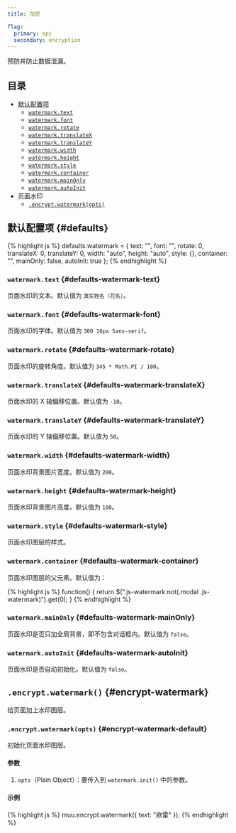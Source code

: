 ```yaml
---
title: 加密

flag:
  primary: api
  secondary: encryption
---
```


预防并防止数据泄漏。

## 目录

* [默认配置项](#defaults)
  * [`watermark.text`](#defaults-watermark-text)
  * [`watermark.font`](#defaults-watermark-font)
  * [`watermark.rotate`](#defaults-watermark-rotate)
  * [`watermark.translateX`](#defaults-watermark-translateX)
  * [`watermark.translateY`](#defaults-watermark-translateY)
  * [`watermark.width`](#defaults-watermark-width)
  * [`watermark.height`](#defaults-watermark-height)
  * [`watermark.style`](#defaults-watermark-style)
  * [`watermark.container`](#defaults-watermark-container)
  * [`watermark.mainOnly`](#defaults-watermark-mainOnly)
  * [`watermark.autoInit`](#defaults-watermark-autoInit)
* 页面水印
  * [`.encrypt.watermark(opts)`](#encrypt-watermark-default)

## 默认配置项 {#defaults}

{% highlight js %}
defaults.watermark = {
  text: "",
  font: "",
  rotate: 0,
  translateX: 0,
  translateY: 0,
  width: "auto",
  height: "auto",
  style: {},
  container: "",
  mainOnly: false,
  autoInit: true
};
{% endhighlight %}

### `watermark.text` {#defaults-watermark-text}

页面水印的文本。默认值为 `真实姓名（花名）`。

### `watermark.font` {#defaults-watermark-font}

页面水印的字体。默认值为 `300 16px Sans-serif`。

### `watermark.rotate` {#defaults-watermark-rotate}

页面水印的旋转角度。默认值为 `345 * Math.PI / 180`。

### `watermark.translateX` {#defaults-watermark-translateX}

页面水印的 X 轴偏移位置。默认值为 `-10`。

### `watermark.translateY` {#defaults-watermark-translateY}

页面水印的 Y 轴偏移位置。默认值为 `50`。

### `watermark.width` {#defaults-watermark-width}

页面水印背景图片宽度。默认值为 `200`。

### `watermark.height` {#defaults-watermark-height}

页面水印背景图片高度。默认值为 `100`。

### `watermark.style` {#defaults-watermark-style}

页面水印图层的样式。

### `watermark.container` {#defaults-watermark-container}

页面水印图层的父元素。默认值为：

{% highlight js %}
function() {
  return $(".js-watermark:not(.modal .js-watermark)").get(0);
}
{% endhighlight %}

### `watermark.mainOnly` {#defaults-watermark-mainOnly}

页面水印是否只加全局背景，即不包含对话框内。默认值为 `false`。

### `watermark.autoInit` {#defaults-watermark-autoInit}

页面水印是否自动初始化。默认值为 `false`。

## `.encrypt.watermark()` {#encrypt-watermark}

给页面加上水印图层。

### `.encrypt.watermark(opts)` {#encrypt-watermark-default}

初始化页面水印图层。

#### 参数

1. `opts`（Plain Object）：要传入到 `watermark.init()` 中的参数。

#### 示例

{% highlight js %}
muu.encrypt.watermark({
  text: "欧雷"
});
{% endhighlight %}

